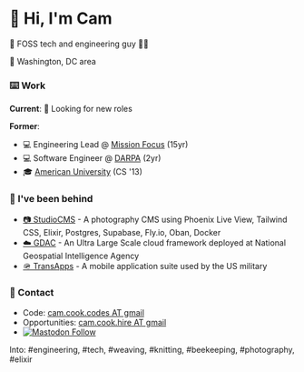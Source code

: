 # 👋 Hi, I'm Cam

👋 FOSS tech and engineering guy 🏳️‍🌈

📍 Washington, DC area

### ⌨️ Work 

**Current**:
👀 Looking for new roles

**Former**:
* 💻 Engineering Lead @ <a href="https://missionfocus.com/" target="_blank" rel="noopener noreferrer">Mission Focus</a> (15yr)
* 💻 Software Engineer @ <a href="https://darpa.mil/" target="_blank" rel="noopener noreferrer">DARPA</a> (2yr)
* 🎓 <a href="https://american.edu/" target="_blank" rel="noopener noreferrer">American University</a> (CS '13)

### 📐 I've been behind
* <a href="https://studiocms.io/" target="_blank" rel="noopener noreferrer">📷 StudioCMS</a> - A photography CMS using Phoenix Live View, Tailwind CSS, Elixir, Postgres, Supabase, Fly.io, Oban, Docker
* <a href="https://www.meritalk.com/articles/nga-seeks-contractor-to-support-geoint-data-analytics-cloud/" target="_blank" rel="noopener noreferrer">☁️ GDAC</a> - An Ultra Large Scale cloud framework deployed at National Geospatial Intelligence Agency
* <a href="https://en.wikipedia.org/wiki/TransApps" target="_blank" rel="noopener noreferrer">🪖 TransApps</a> - A mobile application suite used by the US military

### 💬 Contact 
* Code: <a href="mailto:cam.cook.codes@gmail.com" target="_blank" rel="noopener noreferrer">cam.cook.codes AT gmail</a>
* Opportunities: <a href="mailto:cam.cook.hire@gmail.com" target="_blank" rel="noopener noreferrer">cam.cook.hire AT gmail</a>
*   <a href="https://mastodon.social/@scrum_log" target="_blank" rel="noopener noreferrer">
    <img alt="Mastodon Follow" src="https://img.shields.io/badge/mastodon-%40scrum_log%40mastodon.social-purple?color=6364ff">
  </a>

Into: #engineering, #tech, #weaving, #knitting, #beekeeping, #photography, #elixir
